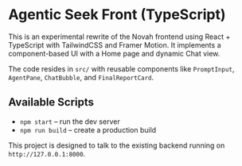 # Agentic Seek Front (TypeScript)

This is an experimental rewrite of the Novah frontend using React + TypeScript with TailwindCSS and Framer Motion. It implements a component-based UI with a Home page and dynamic Chat view.

The code resides in `src/` with reusable components like `PromptInput`, `AgentPane`, `ChatBubble`, and `FinalReportCard`.

## Available Scripts

- `npm start` – run the dev server
- `npm run build` – create a production build

This project is designed to talk to the existing backend running on `http://127.0.0.1:8000`.
